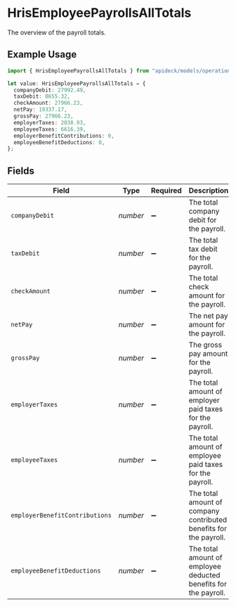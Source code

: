 # HrisEmployeePayrollsAllTotals

The overview of the payroll totals.

## Example Usage

```typescript
import { HrisEmployeePayrollsAllTotals } from "apideck/models/operations";

let value: HrisEmployeePayrollsAllTotals = {
  companyDebit: 27992.49,
  taxDebit: 8655.32,
  checkAmount: 27966.23,
  netPay: 19337.17,
  grossPay: 27966.23,
  employerTaxes: 2038.93,
  employeeTaxes: 6616.39,
  employerBenefitContributions: 0,
  employeeBenefitDeductions: 0,
};
```

## Fields

| Field                                                             | Type                                                              | Required                                                          | Description                                                       | Example                                                           |
| ----------------------------------------------------------------- | ----------------------------------------------------------------- | ----------------------------------------------------------------- | ----------------------------------------------------------------- | ----------------------------------------------------------------- |
| `companyDebit`                                                    | *number*                                                          | :heavy_minus_sign:                                                | The total company debit for the payroll.                          | 27992.49                                                          |
| `taxDebit`                                                        | *number*                                                          | :heavy_minus_sign:                                                | The total tax debit for the payroll.                              | 8655.32                                                           |
| `checkAmount`                                                     | *number*                                                          | :heavy_minus_sign:                                                | The total check amount for the payroll.                           | 27966.23                                                          |
| `netPay`                                                          | *number*                                                          | :heavy_minus_sign:                                                | The net pay amount for the payroll.                               | 19337.17                                                          |
| `grossPay`                                                        | *number*                                                          | :heavy_minus_sign:                                                | The gross pay amount for the payroll.                             | 27966.23                                                          |
| `employerTaxes`                                                   | *number*                                                          | :heavy_minus_sign:                                                | The total amount of employer paid taxes for the payroll.          | 2038.93                                                           |
| `employeeTaxes`                                                   | *number*                                                          | :heavy_minus_sign:                                                | The total amount of employee paid taxes for the payroll.          | 6616.39                                                           |
| `employerBenefitContributions`                                    | *number*                                                          | :heavy_minus_sign:                                                | The total amount of company contributed benefits for the payroll. | 0                                                                 |
| `employeeBenefitDeductions`                                       | *number*                                                          | :heavy_minus_sign:                                                | The total amount of employee deducted benefits for the payroll.   | 0                                                                 |